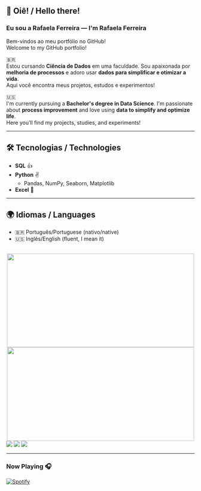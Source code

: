 ## 👋 Oiê! / Hello there!  
### Eu sou a Rafaela Ferreira — I'm Rafaela Ferreira  
Bem-vindos ao meu portfólio no GitHub!  
Welcome to my GitHub portfolio!

🇧🇷  
Estou cursando **Ciência de Dados** em uma faculdade. Sou apaixonada por **melhoria de processos** e adoro usar **dados para simplificar e otimizar a vida**.  
Aqui você encontra meus projetos, estudos e experimentos!  

🇺🇸  
I'm currently pursuing a **Bachelor's degree in Data Science**. I'm passionate about **process improvement** and love using **data to simplify and optimize life**.  
Here you’ll find my projects, studies, and experiments!

---

## 🛠️ Tecnologias / Technologies

- **SQL** 👍  
- **Python** ✌️  
  - Pandas, NumPy, Seaborn, Matplotlib  
- **Excel** 🙌

---

## 🌍 Idiomas / Languages

- 🇧🇷 Português/Portuguese (nativo/native)  
- 🇺🇸 Inglês/English (fluent, I mean it)

##

<div align="center">
  <a href="https://github.com/rafacferreira">
  <img height="250em" width="500em" src="https://github-readme-stats.vercel.app/api?username=rafacferreira&show_icons=true&theme=great-gatsby&include_all_commits=true&count_private=true"/>
  <img height="250em" width="500em" src="https://github-readme-stats.vercel.app/api/top-langs/?username=rafacferreira&layout=compact&langs_count=7&theme=great-gatsby"/>
</div> 
<div> 
   <a href="https://instagram.com/rafacferreira" target="_blank"><img src="https://img.shields.io/badge/-Instagram-%23E4405F?style=for-the-badge&logo=instagram&logoColor=white" target="_blank"></a>
   <a href = "mailto:rafacferreira@yahoo.com.br"><img src="https://img.shields.io/badge/-Gmail-%23333?style=for-the-badge&logo=gmail&logoColor=white" target="_blank"></a>
  <a href="https://www.linkedin.com/in/rafaela-da-costa-ferreira-7320ab4a" target="_blank"><img src="https://img.shields.io/badge/-LinkedIn-%230077B5?style=for-the-badge&logo=linkedin&logoColor=white" target="_blank"></a> 
</div>

---



### Now Playing 🎧

[![Spotify](https://github-readme-remake.vercel.app/api/spotify)](https://open.spotify.com/user/22snl5necid22xbhvujpjdwla)
<br/>
